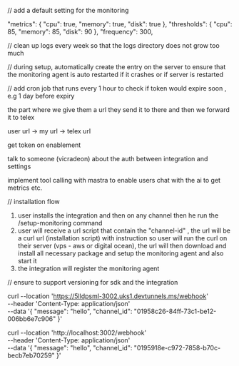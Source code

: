 // add a default setting for the monitoring

"metrics": {
"cpu": true,
"memory": true,
"disk": true
},
"thresholds": {
"cpu": 85,
"memory": 85,
"disk": 90
},
"frequency": 300,

// clean up logs every week so that the logs directory does not grow too much

// during setup, automatically create the entry on the server to ensure that the monitoring agent is auto restarted if it crashes or if server is restarted

// add cron job that runs every 1 hour to check if token would expire soon , e.g 1 day before expiry

the part where we give them a url they send it to there and then we forward it to telex

user url -> my url -> telex url

get token on enablement

talk to someone (vicradeon) about the auth between integration and settings

implement tool calling with mastra to enable users chat with the ai to get metrics etc.

// installation flow

1. user installs the integration and then on any channel then he run the /setup-monitoring command
2. user will receive a url script that contain the "channel-id" , the url will be a curl url (installation script) with instruction so user will run the curl on their server (vps - aws or digital ocean), the url will then download and install all necessary package and setup the monitoring agent and also start it
3. the integration will register the monitoring agent

// ensure to support versioning for sdk and the integration

curl --location 'https://5lldpsml-3002.uks1.devtunnels.ms/webhook' \
--header 'Content-Type: application/json' \
--data '{
"message": "hello",
"channel_id": "01958c26-84ff-73c1-be12-006bb6e7c906"
}'

curl --location 'http://localhost:3002/webhook' \
--header 'Content-Type: application/json' \
--data '{
"message": "hello",
"channel_id": "0195918e-c972-7858-b70c-becb7eb70259"
}'
